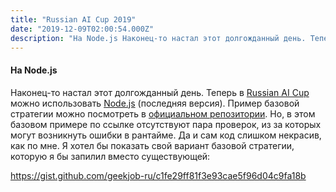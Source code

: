 ```yaml
---
title: "Russian AI Cup 2019"
date: "2019-12-09T02:00:54.000Z"
description: "На Node.js Наконец-то настал этот долгожданный день. Теперь в Russian AI Cup [https://russianaicup.ru/p/packs] можно использоват"
---
```


<h4>На Node.js</h4>
<p>Наконец-то настал этот долгожданный день. Теперь в <a href="https://russianaicup.ru/p/packs" target="_blank" rel="noopener noreferrer">Russian AI Cup</a> можно использовать <a href="https://russianaicup.ru/p/packs" target="_blank" rel="noopener noreferrer">Node.js</a> (последняя версия). Пример базовой стратегии можно посмотреть в <a href="https://github.com/MailRuChamps/raic-2019/blob/master/clients/javascript/my-strategy.js" target="_blank" rel="noopener noreferrer">официальном репозитории</a>. Но, в этом базовом примере по ссылке отсутствуют пара проверок, из за которых могут возникнуть ошибки в рантайме. Да и сам код слишком некрасив, как по мне. Я хотел бы показать свой вариант базовой стратегии, которую я бы запилил вместо существующей:</p>
<p><a href="https://gist.github.com/geekjob-ru/c1fe29ff81f3e93cae5f96d04c9fa18b">https://gist.github.com/geekjob-ru/c1fe29ff81f3e93cae5f96d04c9fa18b</a></p>


